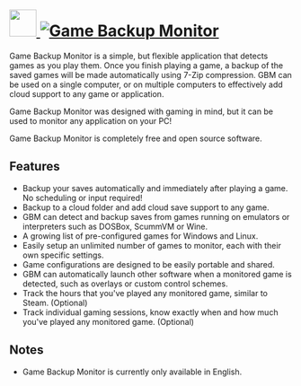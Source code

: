 # [<img src="https://cdn.jsdelivr.net/gh/AdmiringWorm/chocolatey-packages@39ee4d7cbeacfa14a8094db0e524a3557c9b9774/icons/game-backup-monitor.png" height="48" width="48" /> ![Game Backup Monitor](https://img.shields.io/chocolatey/v/gbm.svg?label=Game%20Backup%20Monitor&style=for-the-badge)](https://chocolatey.org/packages/gbm)

Game Backup Monitor is a simple, but flexible application that detects games as you play them. Once you finish playing a game, a backup of the saved games will be made automatically using 7-Zip compression. GBM can be used on a single computer, or on multiple computers to effectively add cloud support to any game or application.

Game Backup Monitor was designed with gaming in mind, but it can be used to monitor any application on your PC!

Game Backup Monitor is completely free and open source software.

## Features

- Backup your saves automatically and immediately after playing a game. No scheduling or input required!
- Backup to a cloud folder and add cloud save support to any game.
- GBM can detect and backup saves from games running on emulators or interpreters such as DOSBox, ScummVM or Wine.
- A growing list of pre-configured games for Windows and Linux.
- Easily setup an unlimited number of games to monitor, each with their own specific settings.
- Game configurations are designed to be easily portable and shared.
- GBM can automatically launch other software when a monitored game is detected, such as overlays or custom control schemes.
- Track the hours that you've played any monitored game, similar to Steam. (Optional)
- Track individual gaming sessions, know exactly when and how much you've played any monitored game. (Optional)

## Notes

- Game Backup Monitor is currently only available in English.
